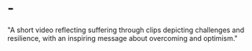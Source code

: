 # -
"A short video reflecting suffering through clips depicting challenges and resilience, with an inspiring message about overcoming and optimism."
